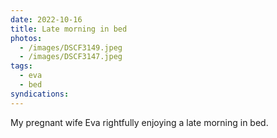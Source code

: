 ```yaml
---
date: 2022-10-16
title: Late morning in bed
photos:
  - /images/DSCF3149.jpeg
  - /images/DSCF3147.jpeg
tags:
  - eva
  - bed
syndications:
---
```


My pregnant wife Eva rightfully enjoying a late morning in bed.

